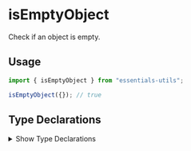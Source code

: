 # isEmptyObject

Check if an object is empty.

## Usage

```js
import { isEmptyObject } from "essentials-utils";

isEmptyObject({}); // true
```

## Type Declarations

<details>
  <summary class="italic cursor-pointer">Show Type Declarations</summary>

```ts
export declare function isEmptyObject<TObject = unknown>(
  obj: TObject,
): boolean;
```
</details>